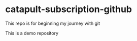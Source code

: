 # catapult-subscription-github
This repo is for beginning my journey with git

This is a demo repository
